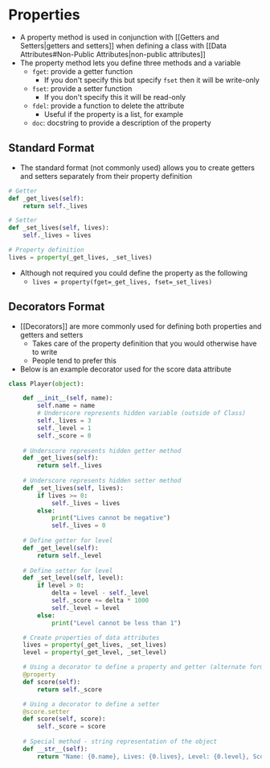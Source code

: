 # Properties

- A property method is used in conjunction with [[Getters and Setters|getters and setters]] when defining a class with [[Data Attributes#Non-Public Attributes|non-public attributes]]
- The property method lets you define three methods and a variable
	- `fget`: provide a getter function
		- If you don't specify this but specify `fset` then it will be write-only
	- `fset`: provide a setter function
		- If you don't specify this it will be read-only
	- `fdel`: provide a function to delete the attribute
		- Useful if the property is a list, for example
	- `doc`: docstring to provide a description of the property

## Standard Format
- The standard format (not commonly used) allows you to create getters and setters separately from their property definition
```python
# Getter
def _get_lives(self):
	return self._lives

# Setter
def _set_lives(self, lives):
	self._lives = lives

# Property definition
lives = property(_get_lives, _set_lives)
```

- Although not required you could define the property as the following
	- `lives = property(fget=_get_lives, fset=_set_lives)`

## Decorators Format
- [[Decorators]] are more commonly used for defining both properties and getters and setters
	- Takes care of the property definition that you would otherwise have to write
	- People tend to prefer this
- Below is an example decorator used for the score data attribute
```python
class Player(object):

	def __init__(self, name):
		self.name = name
		# Underscore represents hidden variable (outside of Class)
		self._lives = 3
		self._level = 1
		self._score = 0
	
	# Underscore represents hidden getter method
	def _get_lives(self):
		return self._lives
	
	# Underscore represents hidden setter method
	def _set_lives(self, lives):
		if lives >= 0:
			self._lives = lives
		else:
			print("Lives cannot be negative")
			self._lives = 0
	
	# Define getter for level
	def _get_level(self):
		return self._level
	
	# Define setter for level
	def _set_level(self, level):
		if level > 0:
			delta = level - self._level
			self._score += delta * 1000
			self._level = level
		else:
			print("Level cannot be less than 1")

	# Create properties of data attributes
	lives = property(_get_lives, _set_lives)
	level = property(_get_level, _set_level)

	# Using a decorator to define a property and getter (alternate form)
	@property
	def score(self):
		return self._score

	# Using a decorator to define a setter
	@score.setter
	def score(self, score):
		self._score = score
		
	# Special method - string representation of the object
	def __str__(self):
		return "Name: {0.name}, Lives: {0.lives}, Level: {0.level}, Score: {0.score}".format(self)
```
